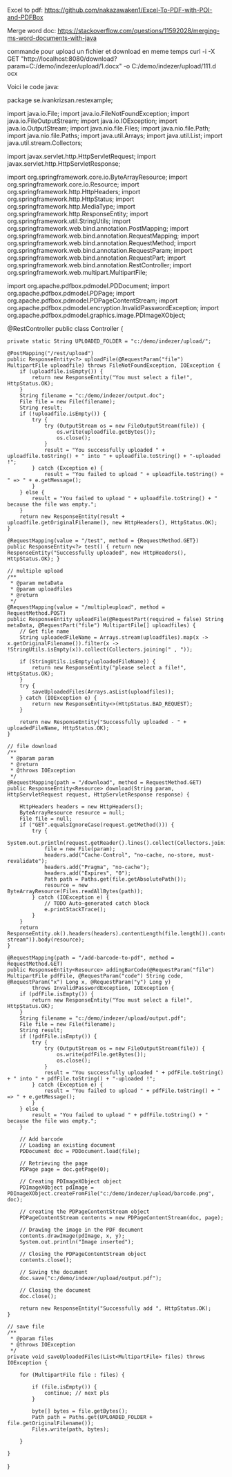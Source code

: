 Excel to pdf:
https://github.com/nakazawaken1/Excel-To-PDF-with-POI-and-PDFBox

Merge word doc:
https://stackoverflow.com/questions/11592028/merging-ms-word-documents-with-java

commande pour upload un fichier et download en meme temps 
 curl  -i -X GET  "http://localhost:8080/download?param=C:/demo/indezer/upload/1.docx" -o C:/demo/indezer/upload/111.d
ocx


Voici le code java:


package se.ivankrizsan.restexample;

import java.io.File;
import java.io.FileNotFoundException;
import java.io.FileOutputStream;
import java.io.IOException;
import java.io.OutputStream;
import java.nio.file.Files;
import java.nio.file.Path;
import java.nio.file.Paths;
import java.util.Arrays;
import java.util.List;
import java.util.stream.Collectors;

import javax.servlet.http.HttpServletRequest;
import javax.servlet.http.HttpServletResponse;

import org.springframework.core.io.ByteArrayResource;
import org.springframework.core.io.Resource;
import org.springframework.http.HttpHeaders;
import org.springframework.http.HttpStatus;
import org.springframework.http.MediaType;
import org.springframework.http.ResponseEntity;
import org.springframework.util.StringUtils;
import org.springframework.web.bind.annotation.PostMapping;
import org.springframework.web.bind.annotation.RequestMapping;
import org.springframework.web.bind.annotation.RequestMethod;
import org.springframework.web.bind.annotation.RequestParam;
import org.springframework.web.bind.annotation.RequestPart;
import org.springframework.web.bind.annotation.RestController;
import org.springframework.web.multipart.MultipartFile;

import org.apache.pdfbox.pdmodel.PDDocument;
import org.apache.pdfbox.pdmodel.PDPage;
import org.apache.pdfbox.pdmodel.PDPageContentStream;
import org.apache.pdfbox.pdmodel.encryption.InvalidPasswordException;
import org.apache.pdfbox.pdmodel.graphics.image.PDImageXObject;

@RestController
public class Controller {

	private static String UPLOADED_FOLDER = "c:/demo/indezer/upload/";

	@PostMapping("/rest/upload")
	public ResponseEntity<?> uploadFile(@RequestParam("file") MultipartFile uploadfile) throws FileNotFoundException, IOException {
		if (uploadfile.isEmpty()) {
			return new ResponseEntity("You must select a file!", HttpStatus.OK);
		}
		String filename = "c:/demo/indezer/output.doc";
		File file = new File(filename);
		String result;
		if (!uploadfile.isEmpty()) {
			try {
				try (OutputStream os = new FileOutputStream(file)) {
					os.write(uploadfile.getBytes());
					os.close();
				}
				result = "You successfully uploaded " + uploadfile.toString() + " into " + uploadfile.toString() + "-uploaded !";
			} catch (Exception e) {
				result = "You failed to upload " + uploadfile.toString() + " => " + e.getMessage();
			}
		} else {
			result = "You failed to upload " + uploadfile.toString() + " because the file was empty.";
		}
		return new ResponseEntity(result + uploadfile.getOriginalFilename(), new HttpHeaders(), HttpStatus.OK);
	}

	@RequestMapping(value = "/test", method = {RequestMethod.GET})
	public ResponseEntity<?> test() { return new ResponseEntity("Successfully uploaded", new HttpHeaders(), HttpStatus.OK); }

	// multiple upload
	/**
	 * @param metaData
	 * @param uploadfiles
	 * @return
	 */
	@RequestMapping(value = "/multipleupload", method = RequestMethod.POST)
	public ResponseEntity uploadFile(@RequestPart(required = false) String metaData, @RequestPart("file") MultipartFile[] uploadfiles) {
		// Get file name
		String uploadedFileName = Arrays.stream(uploadfiles).map(x -> x.getOriginalFilename()).filter(x -> !StringUtils.isEmpty(x)).collect(Collectors.joining(" , "));

		if (StringUtils.isEmpty(uploadedFileName)) {
			return new ResponseEntity("please select a file!", HttpStatus.OK);
		}
		try {
			saveUploadedFiles(Arrays.asList(uploadfiles));
		} catch (IOException e) {
			return new ResponseEntity<>(HttpStatus.BAD_REQUEST);
		}

		return new ResponseEntity("Successfully uploaded - " + uploadedFileName, HttpStatus.OK);
	}

	// file download
	/**
	 * @param param
	 * @return
	 * @throws IOException
	 */
	@RequestMapping(path = "/download", method = RequestMethod.GET)
	public ResponseEntity<Resource> download(String param, HttpServletRequest request, HttpServletResponse response) {

		HttpHeaders headers = new HttpHeaders();
		ByteArrayResource resource = null;
		File file = null;
		if ("GET".equalsIgnoreCase(request.getMethod())) {
			try {
				System.out.println(request.getReader().lines().collect(Collectors.joining(System.lineSeparator())));
				file = new File(param);
				headers.add("Cache-Control", "no-cache, no-store, must-revalidate");
				headers.add("Pragma", "no-cache");
				headers.add("Expires", "0");
				Path path = Paths.get(file.getAbsolutePath());
				resource = new ByteArrayResource(Files.readAllBytes(path));
			} catch (IOException e) {
				// TODO Auto-generated catch block
				e.printStackTrace();
			}
		}
		return ResponseEntity.ok().headers(headers).contentLength(file.length()).contentType(MediaType.parseMediaType("application/octet-stream")).body(resource);
	}

	@RequestMapping(path = "/add-barcode-to-pdf", method = RequestMethod.GET)
	public ResponseEntity<Resource> addingBarCode(@RequestParam("file") MultipartFile pdfFile, @RequestParam("code") String code, @RequestParam("x") Long x, @RequestParam("y") Long y)
			throws InvalidPasswordException, IOException {
		if (pdfFile.isEmpty()) {
			return new ResponseEntity("You must select a file!", HttpStatus.OK);
		}
		String filename = "c:/demo/indezer/upload/output.pdf";
		File file = new File(filename);
		String result;
		if (!pdfFile.isEmpty()) {
			try {
				try (OutputStream os = new FileOutputStream(file)) {
					os.write(pdfFile.getBytes());
					os.close();
				}
				result = "You successfully uploaded " + pdfFile.toString() + " into " + pdfFile.toString() + "-uploaded !";
			} catch (Exception e) {
				result = "You failed to upload " + pdfFile.toString() + " => " + e.getMessage();
			}
		} else {
			result = "You failed to upload " + pdfFile.toString() + " because the file was empty.";
		}

		// Add barcode
		// Loading an existing document
		PDDocument doc = PDDocument.load(file);

		// Retrieving the page
		PDPage page = doc.getPage(0);

		// Creating PDImageXObject object
		PDImageXObject pdImage = PDImageXObject.createFromFile("c:/demo/indezer/upload/barcode.png", doc);

		// creating the PDPageContentStream object
		PDPageContentStream contents = new PDPageContentStream(doc, page);

		// Drawing the image in the PDF document
		contents.drawImage(pdImage, x, y);
		System.out.println("Image inserted");

		// Closing the PDPageContentStream object
		contents.close();

		// Saving the document
		doc.save("c:/demo/indezer/upload/output.pdf");

		// Closing the document
		doc.close();

		return new ResponseEntity("Successfully add ", HttpStatus.OK);
	}

	// save file
	/**
	 * @param files
	 * @throws IOException
	 */
	private void saveUploadedFiles(List<MultipartFile> files) throws IOException {

		for (MultipartFile file : files) {

			if (file.isEmpty()) {
				continue; // next pls
			}

			byte[] bytes = file.getBytes();
			Path path = Paths.get(UPLOADED_FOLDER + file.getOriginalFilename());
			Files.write(path, bytes);

		}

	}

}

